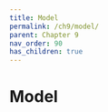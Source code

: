 ```yaml
---
title: Model
permalink: /ch9/model/
parent: Chapter 9
nav_order: 90
has_children: true
---
```

# Model
